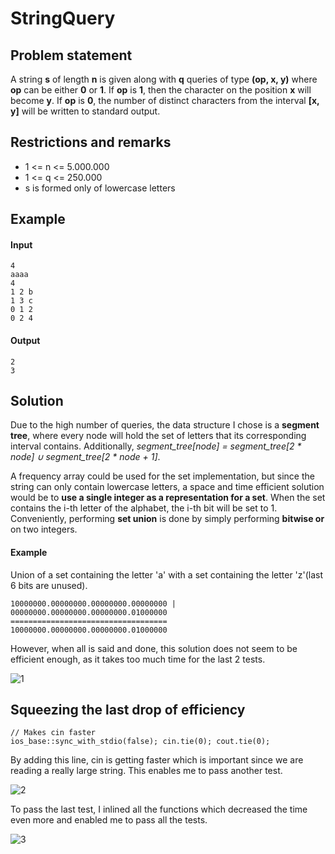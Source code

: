 # StringQuery

## Problem statement

A string **s** of length **n** is given along with **q** queries of type **(op, x, y)**
where **op** can be either **0** or **1**. If **op** is **1**, then the character on
the position **x** will become **y**. If **op** is **0**, the number of distinct
characters from the interval **[x, y]** will be written to standard output.

## Restrictions and remarks

* 1 <= n <= 5.000.000
* 1 <= q <= 250.000
* s is formed only of lowercase letters

## Example

#### Input
```
4
aaaa
4
1 2 b
1 3 c
0 1 2
0 2 4
```

#### Output
```
2
3
```


## Solution

Due to the high number of queries, the data structure I chose is a **segment tree**, where every node will hold the set of letters that its corresponding interval contains.
Additionally, *segment_tree[node] = segment_tree[2 * node] ∪ segment_tree[2 * node + 1]*.

A frequency array could be used for the set implementation, but since the string can only contain lowercase letters, a space and time efficient solution would be to **use a
single integer as a representation for a set**. When the set contains the i-th letter of the alphabet, the i-th bit will be set to 1. Conveniently, performing **set union**
is done by simply performing **bitwise or** on two integers.

#### Example

Union of a set containing the letter 'a' with a set containing the letter 'z'(last 6 bits are unused).
```
10000000.00000000.00000000.00000000 |
00000000.00000000.00000000.01000000
===================================
10000000.00000000.00000000.01000000
```

However, when all is said and done, this solution does not seem to be efficient enough, as it takes too much time for the last 2 tests.

![1](https://user-images.githubusercontent.com/79721547/120254596-dc2ecb00-c292-11eb-98aa-07ca9c5f9322.png)

## Squeezing the last drop of efficiency

```
// Makes cin faster
ios_base::sync_with_stdio(false); cin.tie(0); cout.tie(0);
```

By adding this line, cin is getting faster which is important since we are reading a really large string. This enables me to pass another test.

![2](https://user-images.githubusercontent.com/79721547/120254856-6d9e3d00-c293-11eb-9ede-f2aae353f423.png)

To pass the last test, I inlined all the functions which decreased the time even more and enabled me to pass all the tests.

![3](https://user-images.githubusercontent.com/79721547/120255058-cc63b680-c293-11eb-8bd1-932367b7dc12.png)

